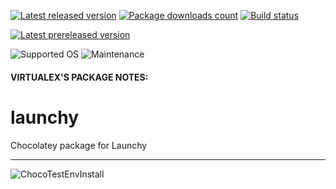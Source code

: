 [![Latest released version](https://img.shields.io/chocolatey/v/launchy.svg)](https://chocolatey.org/packages/launchy)
[![Package downloads count](https://img.shields.io/chocolatey/dt/launchy.svg)](https://chocolatey.org/packages/launchy)
[![Build status](https://img.shields.io/appveyor/ci/virtualex-itv/choco-launchy/main.svg?logo=appveyor)](https://ci.appveyor.com/project/virtualex-itv/choco-launchy)

[![Latest prereleased version](https://img.shields.io/chocolatey/v/launchy.svg?include_prereleases)](https://chocolatey.org/packages/launchy)

![Supported OS](https://img.shields.io/badge/os-windows-blue.svg)
![Maintenance](https://img.shields.io/maintenance/yes/2020.svg)

#### VIRTUALEX'S PACKAGE NOTES:

# launchy
Chocolatey package for Launchy

---
![ChocoTestEnvInstall](https://rawcdn.githack.com/virtualex-itv/choco-launchy/0942f73a61bf8f8b82d05161bd9b8f717b93a67b/_img/choco-launchy-test.png)
